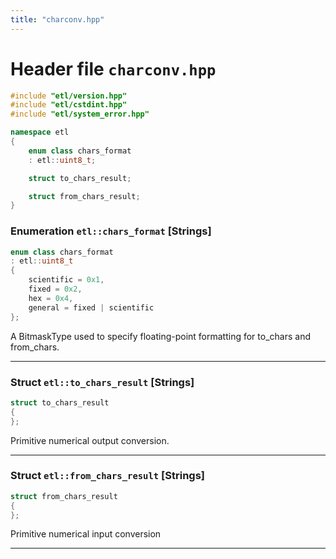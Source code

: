 ```yaml
---
title: "charconv.hpp"
---
```


# Header file `charconv.hpp`

``` cpp
#include "etl/version.hpp"
#include "etl/cstdint.hpp"
#include "etl/system_error.hpp"

namespace etl
{
    enum class chars_format
    : etl::uint8_t;

    struct to_chars_result;

    struct from_chars_result;
}
```

### Enumeration `etl::chars_format` \[Strings\]

``` cpp
enum class chars_format
: etl::uint8_t
{
    scientific = 0x1,
    fixed = 0x2,
    hex = 0x4,
    general = fixed | scientific
};
```

A BitmaskType used to specify floating-point formatting for to\_chars and from\_chars.

-----

### Struct `etl::to_chars_result` \[Strings\]

``` cpp
struct to_chars_result
{
};
```

Primitive numerical output conversion.

-----

### Struct `etl::from_chars_result` \[Strings\]

``` cpp
struct from_chars_result
{
};
```

Primitive numerical input conversion

-----
